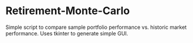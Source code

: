 # Retirement-Monte-Carlo

Simple script to compare sample portfolio performance vs. historic market performance. Uses tkinter to generate simple GUI. 

